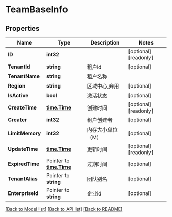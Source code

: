 # TeamBaseInfo

## Properties

Name | Type | Description | Notes
------------ | ------------- | ------------- | -------------
**ID** | **int32** |  | [optional] [readonly] 
**TenantId** | **string** | 租户id | [optional] 
**TenantName** | **string** | 租户名称 | 
**Region** | **string** | 区域中心,弃用 | [optional] 
**IsActive** | **bool** | 激活状态 | [optional] 
**CreateTime** | [**time.Time**](time.Time.md) | 创建时间 | [optional] [readonly] 
**Creater** | **int32** | 租户创建者 | [optional] 
**LimitMemory** | **int32** | 内存大小单位（M） | [optional] 
**UpdateTime** | [**time.Time**](time.Time.md) | 更新时间 | [optional] [readonly] 
**ExpiredTime** | Pointer to [**time.Time**](time.Time.md) | 过期时间 | [optional] 
**TenantAlias** | Pointer to **string** | 团队别名 | [optional] 
**EnterpriseId** | Pointer to **string** | 企业id | [optional] 

[[Back to Model list]](../README.md#documentation-for-models) [[Back to API list]](../README.md#documentation-for-api-endpoints) [[Back to README]](../README.md)


